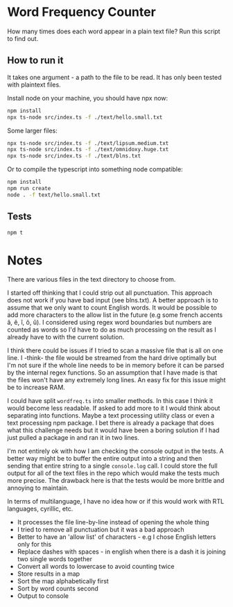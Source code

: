 # Word Frequency Counter

How many times does each word appear in a plain text file? Run this script to find out.

## How to run it

It takes one argument - a path to the file to be read. It has only been tested with plaintext files.

Install node on your machine, you should have npx now:

```bash
npm install
npx ts-node src/index.ts -f ./text/hello.small.txt
```

Some larger files:

```bash
npx ts-node src/index.ts -f ./text/lipsum.medium.txt
npx ts-node src/index.ts -f ./text/omnidoxy.huge.txt
npx ts-node src/index.ts -f ./text/blns.txt
```

Or to compile the typescript into something node compatible:

```bash
npm install
npm run create
node . -f text/hello.small.txt
```

## Tests

```bash
npm t
```

# Notes

There are various files in the text directory to choose from.

I started off thinking that I could strip out all punctuation. This approach does not work if you have bad input (see blns.txt). A better approach is to assume that we only want to count English words. It would be possible to add more characters to the allow list in the future (e.g some french accents â, ê, î, ô, û). I considered using regex word boundaries but numbers are counted as words so I'd have to do as much processing on the result as I already have to with the current solution.

I think there could be issues if I tried to scan a massive file that is all on one line. I -think- the file would be streamed from the hard drive optimally but I'm not sure if the whole line needs to be in memory before it can be parsed by the internal regex functions. So an assumption that I have made is that the files won't have any extremely long lines. An easy fix for this issue might be to increase RAM.

I could have split `wordfreq.ts` into smaller methods. In this case I think it would become less readable. If asked to add more to it I would think about separating into functions. Maybe a text processing utility class or even a text processing npm package. I bet there is already a package that does what this challenge needs but it would have been a boring solution if I had just pulled a package in and ran it in two lines.

I'm not entirely ok with how I am checking the console output in the tests. A better way might be to buffer the entire output into a string and then sending that entire string to a single `console.log` call. I could store the full output for all of the text files in the repo which would make the tests much more precise. The drawback here is that the tests would be more brittle and annoying to maintain.

In terms of multilanguage, I have no idea how or if this would work with RTL languages, cyrillic, etc.

 - It processes the file line-by-line instead of opening the whole thing
 - I tried to remove all punctuation but it was a bad approach
 - Better to have an 'allow list' of characters - e.g I chose English letters only for this
 - Replace dashes with spaces - in english when there is a dash it is joining two single words together
 - Convert all words to lowercase to avoid counting twice
 - Store results in a map
 - Sort the map alphabetically first
 - Sort by word counts second
 - Output to console
